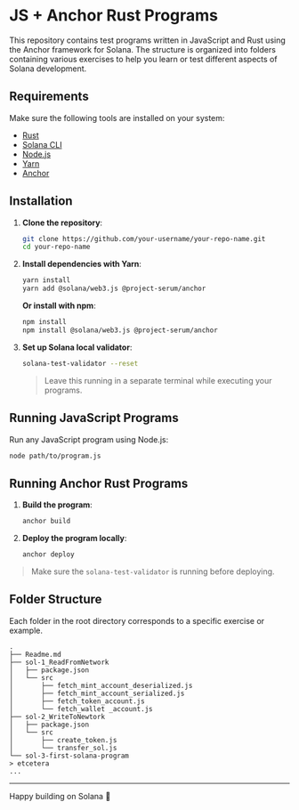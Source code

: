 # JS + Anchor Rust Programs

This repository contains test programs written in JavaScript and Rust using the Anchor framework for Solana. The structure is organized into folders containing various exercises to help you learn or test different aspects of Solana development.

## Requirements

Make sure the following tools are installed on your system:

* [Rust](https://www.rust-lang.org/tools/install)
* [Solana CLI](https://docs.solana.com/cli/install-solana-cli-tools)
* [Node.js](https://nodejs.org/)
* [Yarn](https://classic.yarnpkg.com/lang/en/docs/install/)
* [Anchor](https://book.anchor-lang.com/getting_started/installation.html)

## Installation

1. **Clone the repository**:

   ```bash
   git clone https://github.com/your-username/your-repo-name.git
   cd your-repo-name
   ```

2. **Install dependencies with Yarn**:

   ```bash
   yarn install
   yarn add @solana/web3.js @project-serum/anchor
   ```

   **Or install with npm**:

   ```bash
   npm install
   npm install @solana/web3.js @project-serum/anchor
   ```

3. **Set up Solana local validator**:

   ```bash
   solana-test-validator --reset
   ```

   > Leave this running in a separate terminal while executing your programs.

## Running JavaScript Programs

Run any JavaScript program using Node.js:

```bash
node path/to/program.js
```

## Running Anchor Rust Programs

1. **Build the program**:

   ```bash
   anchor build
   ```

2. **Deploy the program locally**:

   ```bash
   anchor deploy
   ```

> Make sure the `solana-test-validator` is running before deploying.

## Folder Structure

Each folder in the root directory corresponds to a specific exercise or example.

```
.
├── Readme.md
├── sol-1_ReadFromNetwork
│   ├── package.json
│   └── src
│       ├── fetch_mint_account_deserialized.js
│       ├── fetch_mint_account_serialized.js
│       ├── fetch_token_account.js
│       └── fetch_wallet _account.js
├── sol-2_WriteToNewtork
│   ├── package.json
│   └── src
│       ├── create_token.js
│       └── transfer_sol.js
└── sol-3-first-solana-program
> etcetera
...
```

---

Happy building on Solana 🚀

